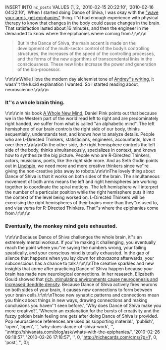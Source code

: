INSERT INTO `nc_posts` VALUES (1, 2, '2010-02-15 20:22:10', '2010-02-16 
04:22:10', 'When I started doing Dance of Shiva, I was okay with the <a 
href="http://shivanata.com/blog/ask/whats-with-the-epiphanies/" title="Havi''s 
explanation for why waving your arms gets you epiphanies.">"wave your arms, get 
epiphanies"</a> thing. I''d had enough experience with physical therapy to know 
that changes in the body could cause changes in the brain. That satisfaction 
lasted about 16 minutes, and then the engineer in me demanded to know where the 
epiphanies where coming from.\r\n\r\n<blockquote><p>But in the Dance of Shiva, 
the main accent is made on the development of the multi-sector control of the 
body’s controlling structures, the increases of the speed of the controlling 
processes, and the forms of the new algorithms of transcendental links in the 
consciousness. These new links increase the power and generation of the 
bio-processor.</p></blockquote>\r\n\r\nWhile I love the modern day alchemist 
tone of <a href="http://universal-yoga.com/?id=64707" title="Andrey Lappa''s 
explanation of Dance of Shiva.">Andrey''s writing</a>, it wasn''t the lucid 
explanation I wanted. So I started reading about neuroscience.\r\n\r\n<h3>It''s 
a whole brain thing.</h3>\r\n\r\nIn his book <a 
href="http://amazon.com/Whole-New-Mind-Right-Brainers-Future/dp/1594481717/" 
title="Buy &#8220;A Whole New Mind&#8221; on Amazon.">A Whole New Mind</a>, 
Daniel Pink points out that because we in the  Western part of the world read 
left to right and are predominately right handed, we suffer from what is called 
"an alphabetic mind". The left hemisphere of our brain controls the right side 
of our body, thinks sequentially, understands text, and knows how to analyze 
details. People who are L-Directed Thinkers, statisticians, engineers, 
accountants, love it over there.\r\n\r\nOn the other side, the right hemisphere 
controls the left side of the body, thinks simultaneously, specializes in 
context, and knows how to synthesize the big picture. People who are R-Directed 
Thinkers, actors, musicians, poets, like the right side more. And as Seth Godin 
points out in <a 
href="http://amazon.com/Linchpin-Are-Indispensable-Seth-Godin/dp/1591843162/" 
title="Buy &#8220;Linchpin&#8221; from Amazon.">Linchpin</a>, we need more and 
more creative thinkers since we''re giving the non-creative jobs away to 
robots.\r\n\r\nThe lovely thing about Dance of Shiva is that it works on both 
sides of the brain. The simultaneous movement of both arms means the left and 
right hemispheres are working together to coordinate the spiral motions. The 
left hemisphere will interpret the number of a particular position while the 
right hemisphere puts it into the context of the level being worked on. 
L-Directed Thinkers will be exercising the right hemispheres of their brains 
more than they''re used to, and visa versa for R-Directed Thinkers. That''s 
where the epiphanies come from.\r\n\r\n<h3>Eventually, the monkey mind gets 
exhausted.</h3>\r\n\r\nBecause Dance of Shiva challenges the whole brain, it''s 
an extremely mental workout. If you''re making it challenging, you eventually 
reach the point where you''re saying the numbers wrong, your failing 
spastically, and your conscious mind is totally exhausted. In the gap of 
silence that happens when you lay down for <em>shavasana</em> afterwards, your 
subconscious has a chance to talk.\r\n\r\nThe creative sparkles and new 
insights that come after practicing Dance of Shiva happen because your brain 
has made new neurological connections. In her research, Elizabeth Gould showed 
that <a 
href="http://headrush.typepad.com/creating_passionate_users/2006/02/brain_death_
by_.html" title="Kathy Sierra''s article about how cubicles kill brain 
cells.">rich, stimulating environments cause neurogenesis and increased 
dendrite density</a>. Because Dance of Shiva actively fires neurons on both 
sides of your brain, it causes new connections to form between your brain 
cells.\r\n\r\nThose new synaptic patterns and connections mean you think about 
things in new ways, drawing connections and making conclusions you haven''t 
seen before.', 'Why does Dance of Shiva make you more creative?', 'Wherein an 
explanation for the bursts of creativity and the fuzzy golden brain feeling one 
gets after doing Dance of Shiva is provided. Pop neuroscience references are 
used as supporting material.', 'publish', 'open', 'open', '', 
'why-does-dance-of-shiva-work', '', 
'\nhttp://shivanata.com/blog/ask/whats-with-the-epiphanies/', '2010-02-26 
09:18:57', '2010-02-26 17:18:57', '', 0, 'http://nichecards.com/cms/?p=1', 0, 
'post', '', 0);
